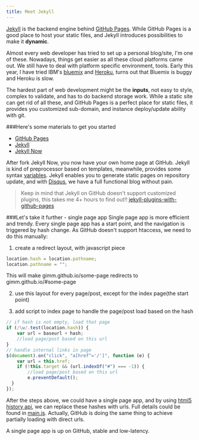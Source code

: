 ```yaml
---
title: Meet Jekyll
---
```



[Jekyll](http://jekyllrb.com/) is the backend engine behind [GitHub Pages](https://pages.github.com/). While GitHub Pages is a good place to host your static files, and Jekyll introduces possibilities to make it **dynamic**.

Almost every web developer has tried to set up a personal blog/site, I'm one of these. Nowadays, things get easier as all these cloud platforms came out. We still have to deal with platform specific environment, tools. Early this year, I have tried IBM's [bluemix](https://console.ng.bluemix.net/) and [Heroku](https://www.heroku.com/), turns out that Bluemix is buggy and Heroku is slow.

The hardest part of web development might be the **inputs**, not easy to style, complex to validate, and has to do backend storage work. While a static site can get rid of all these, and GitHub Pages is a perfect place for static files, it provides you customized sub-domain, and instance deploy/update ability with git.

###Here's some materials to get you started
- [GitHub Pages](https://pages.github.com/)
- [Jekyll](http://jekyllrb.com/)
- [Jekyll Now](https://github.com/barryclark/jekyll-now)

After fork Jekyll Now, you now have your own home page at GitHub. Jekyll is kind of preprocessor based on templates, meanwhile, provides some syntax [variables](http://jekyllrb.com/docs/variables/). Jekyll enables you to generate static pages on repository update, and with [Disqus](https://disqus.com/), we have a full functional blog without pain.

> Keep in mind that Jekyll on GitHub doesn't support customized plugins, this takes me 4+ hours to find out!!
> [jekyll-plugins-with-github-pages](https://help.github.com/articles/using-jekyll-plugins-with-github-pages/)

###Let's take it further - single page app
Single page app is more efficient and trendy. Every single page app has a start point, and the navigation is triggered by hash change. As GitHub doesn't support htaccess, we need to do this manually:

1. create a redirect layout, with javascript piece

```javascript
location.hash = location.pathname;
location.pathname = "";
```

This will make gimm.github.io/some-page redirects to gimm.github.io/#some-page

2. use this layout for every page/post, except for the index page(the start point)

3. add script to index page to handle the page/post load based on the hash

```javascript
// if hash is not empty, load that page
if (/\w/.test(location.hash)) {
	var url = baseurl + hash;
    //load page/post based on this url
}
// handle internal links in page
$(document).on("click", "a[href^='/']", function (e) {
	var url = this.href;
  	if (!this.target && (url.indexOf("#") === -1)) {
  		//load page/post based on this url
  		e.preventDefault();
  }
});
```

After the steps above, we could have a single page app, and by using [html5 history api](https://developer.mozilla.org/en-US/docs/Web/Guide/API/DOM/Manipulating_the_browser_history), we can replace these hashes with urls. Full details could be found in [main.js](https://github.com/gimm/gimm.github.io/blob/master/scripts/main.js). Actually, GitHub is doing the same thing to achieve partially loading with direct urls.

A single page app is up on GitHub, stable and low-latency.